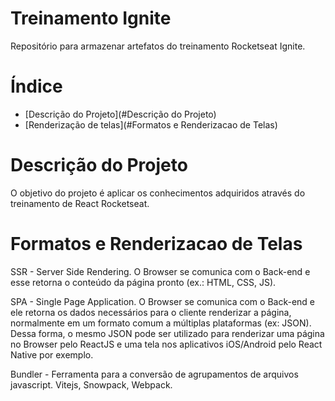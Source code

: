 # Treinamento Ignite

Repositório para armazenar artefatos do treinamento Rocketseat Ignite.

# Índice 
* [Descrição do Projeto](#Descrição do Projeto)
* [Renderização de telas](#Formatos e Renderizacao de Telas)

# Descrição do Projeto
O objetivo do projeto é aplicar os conhecimentos adquiridos através do treinamento de React Rocketseat.

# Formatos e Renderizacao de Telas

SSR - Server Side Rendering. O Browser se comunica com o Back-end e esse retorna o conteúdo da página pronto (ex.: HTML, CSS, JS).

SPA - Single Page Application. O Browser se comunica com o Back-end e ele retorna os dados necessários para o cliente renderizar a página, normalmente em um formato comum a múltiplas plataformas (ex: JSON). Dessa forma, o mesmo JSON pode ser utilizado para renderizar uma página no Browser pelo ReactJS e uma tela nos aplicativos iOS/Android pelo React Native por exemplo.

Bundler - Ferramenta para a conversão de agrupamentos de arquivos javascript. Vitejs, Snowpack, Webpack.
